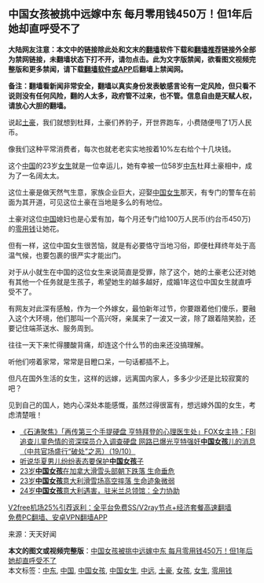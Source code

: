  <h2>中国女孩被挑中远嫁中东 每月零用钱450万！但1年后她却直呼受不了</h2> <p class="notice"><b>大陆网友注意：本文中的链接除此处和文末的<a href="https://github.com/bannedbook/fanqiang" >翻墙</a>软件下载和<a href="https://github.com/killgcd/justmysocks/blob/master/README.md">翻墙推荐</a>链接外全部为禁网链接，未翻墙状态下打不开，请勿点击。此为文字版禁闻，欲看图文视频完整版和更多禁闻，请下载<a href="https://github.com/bannedbook/fanqiang">翻墙软件或APP</a>后翻墙上禁闻网。</p><p>备注：翻墙看新闻非常安全，翻墙以真实身份发表敏感言论有一定风险，但只看不说则没有任何风险，翻的人太多，政府管不过来，也不管。信息自由是天赋人权，请放心大胆的翻墙。</b></p>  <div class="entry"> <p id="conimg">说起<a href="https://www.bannedbook.org/bnews/tag/%e5%9c%9f%e8%b1%aa/" class="st_tag internal_tag" rel="tag" title="标签 土豪 下的日志">土豪</a>，我们就想到杜拜，土豪们养豹子，开世界跑车，小费随便甩了1万人民币。</p> <p>像我们这种平常消费者，每次也就老老实实地按着10%左右给个十几块钱。</p> <p>这个<span class='wp_keywordlink_affiliate'><a href="https://www.bannedbook.org/" title="中国" target="_blank">中国</a></span>的23岁<a href="https://www.bannedbook.org/bnews/tag/%e5%a5%b3%e7%94%9f/" class="st_tag internal_tag" rel="tag" title="标签 女生 下的日志">女生</a>就是一位幸运儿，她有幸被一位58岁<a href="https://www.bannedbook.org/bnews/tag/%e4%b8%ad%e4%b8%9c/" class="st_tag internal_tag" rel="tag" title="标签 中东 下的日志">中东</a>杜拜土豪相中，成为了一名阔太太。</p> <p>这位土豪是做天然气生意，家族企业巨大，迎娶<a href="https://www.bannedbook.org/bnews/tag/%E4%B8%AD%E5%9B%BD%E5%A5%B3%E7%94%9F/" class="st_tag internal_tag" rel="tag" title="标签 中国女生 下的日志">中国女生</a>那天，有专门的警车在前面为其开道，可见这位土豪在当地是多么的有地位。</p>  <p>土豪对这位<a href="https://www.bannedbook.org/bnews/tag/%E4%B8%AD%E5%9B%BD/" class="st_tag internal_tag" rel="tag" title="标签 中国 下的日志">中国</a>媳妇也是心爱有加，每个月还专门给100万人民币(约台币450万)的<a href="https://www.bannedbook.org/bnews/tag/%E9%9B%B6%E7%94%A8%E9%92%B1/" class="st_tag internal_tag" rel="tag" title="标签 零用钱 下的日志">零用钱</a>让她花。</p> <p>但有一样，这位中国女生很苦恼，就是有必要恪守当地习俗，即便杜拜终年处于高温气候，也要包裹的很严实才能出门。</p> <p>对于从小就生在中国的这位女生来说简直是受罪，除了这个，她的土豪老公还对她有其他一个任务就是生孩子，希望她生的越多越好，成婚1年这位中国女生就直呼受不了。</p> <p>有网友对此深有感触，作为一个外嫁女，最怕新年过节，你要跟着他们傻乐，要融入这个大环境，他们那叫一个高兴呀，亲属来了一波又一波，除了跟着陪笑脸，还要记住端茶送水、服务周到。</p>  <p>往往一天下来忙得腰酸背痛，却连这个什么节的由来还没搞理解。</p> <p>听他们唠着家常，常常是目瞪口呆，一句话都插不上。</p> <p>但凡在国外生活的女生，这样的远嫁，远离国内家人，多多少少还是比较寂寞的吧？</p> <p>见到自己的国人，她内心深处本能感慨，虽然过得很富有，想远嫁外国的女生，考虑清楚哦！</p>  <ul class='op-related-articles' title='相关阅读'> <li><a href='https://www.bannedbook.org/bnews/bannedvideo/20201020/1416809.html' target='_blank'>《石涛聚焦》「再传第三个手提硬盘 亨特拜登的心理医生处」FOX女主持：FBI 追查儿童色情的资深探员介入调查硬盘 网路已爆光亨特强奸<b>中国女孩</b>儿的消息（中共官场盛行“破处”之恶）（19/10）</a></li> <li><a href='https://www.bannedbook.org/bnews/ssgc/20200304/1288300.html' target='_blank'>听说华夏男儿纷纷表态要保护<b>中国女孩</b>子</a></li> <li><a href='https://www.bannedbook.org/bnews/baitai/20200102/1252128.html' target='_blank'>23岁<b>中国女孩</b>在加拿大滑雪头部朝下跌落 生命垂危</a></li> <li><a href='https://www.bannedbook.org/bnews/baitai/20191230/1250212.html' target='_blank'>23岁<b>中国女孩</b>意大利滑雪场高空摔落 生命迹象微弱</a></li> <li><a href='https://www.bannedbook.org/bnews/baitai/20190811/1172987.html' target='_blank'>24岁<b>中国女孩</b>意大利遇害，驻米兰总领馆：全力协助</a></li> </ul> <p class="texttj"> <a href="https://www.bannedbook.org/forum23/topic22702.html" target="_blank">V2free机场25%引荐返利：全平台免费SS/V2ray节点+经济套餐高速翻墙</a><br/> <a href="https://github.com/bannedbook/fanqiang/wiki/%E7%A6%81%E9%97%BB%E7%BD%91%E5%AE%89%E5%8D%93%E7%BF%BB%E5%A2%99%E6%96%B0%E9%97%BBAPP" target="_blank">免费PC翻墙、安卓VPN翻墙APP</a></p><p> 来源：天天好闻 </p><a name='sharetosocial'></a>       <div><b>本文的图文或视频完整版</b>：<a href='https://www.bannedbook.org/bnews/funmedia/20201210/1445102.html'>中国女孩被挑中远嫁中东 每月零用钱450万！但1年后她却直呼受不了</a></div>  </div><!--END ENTRY--> <div class="postfooter"> <div>本文标签：<a href="https://www.bannedbook.org/bnews/tag/%e4%b8%ad%e4%b8%9c/" rel="tag">中东</a>, <a href="https://www.bannedbook.org/bnews/tag/%E4%B8%AD%E5%9B%BD/" rel="tag">中国</a>, <a href="https://www.bannedbook.org/bnews/tag/%e4%b8%ad%e5%9b%bd%e5%a5%b3%e5%ad%a9/" rel="tag">中国女孩</a>, <a href="https://www.bannedbook.org/bnews/tag/%E4%B8%AD%E5%9B%BD%E5%A5%B3%E7%94%9F/" rel="tag">中国女生</a>, <a href="https://www.bannedbook.org/bnews/tag/%E4%B8%AD%E8%BF%9C/" rel="tag">中远</a>, <a href="https://www.bannedbook.org/bnews/tag/%e5%9c%9f%e8%b1%aa/" rel="tag">土豪</a>, <a href="https://www.bannedbook.org/bnews/tag/%e5%a5%b3%e5%ad%a9/" rel="tag">女孩</a>, <a href="https://www.bannedbook.org/bnews/tag/%e5%a5%b3%e7%94%9f/" rel="tag">女生</a>, <a href="https://www.bannedbook.org/bnews/tag/%E9%9B%B6%E7%94%A8%E9%92%B1/" rel="tag">零用钱</a></div>  </div><!--END POSTFOOTER--> 